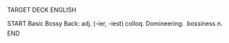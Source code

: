 TARGET DECK
ENGLISH

START
Basic
Bossy
Back: adj. (-ier, -iest) colloq. Domineering.  bossiness n.
END
